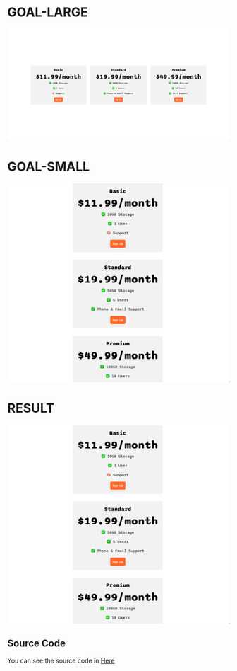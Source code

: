# GOAL-LARGE
![Goal](goal-large.png)
# GOAL-SMALL
![Goal](goal-small.png)

# RESULT
![Goal](goal-small.png)


## Source Code
You can see the source code in [Here](index.html)

